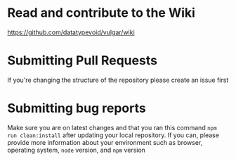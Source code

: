# Read and contribute to the Wiki

<https://github.com/datatypevoid/vulgar/wiki>

# Submitting Pull Requests

If you're changing the structure of the repository please create an issue first

# Submitting bug reports

Make sure you are on latest changes and that you ran this command `npm run clean:install` after updating your local repository. If you can, please provide more information about your environment such as browser, operating system, `node` version, and `npm` version
